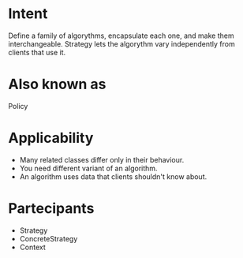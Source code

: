 # Intent

Define a family of algorythms, encapsulate each one, and make them interchangeable. 
Strategy lets the algorythm vary independently from clients that use it.

# Also known as 

Policy

# Applicability

* Many related classes differ only in their behaviour. 
* You need different variant of an algorithm. 
* An algorithm uses data that clients shouldn't know about. 


# Partecipants

* Strategy 
* ConcreteStrategy
* Context